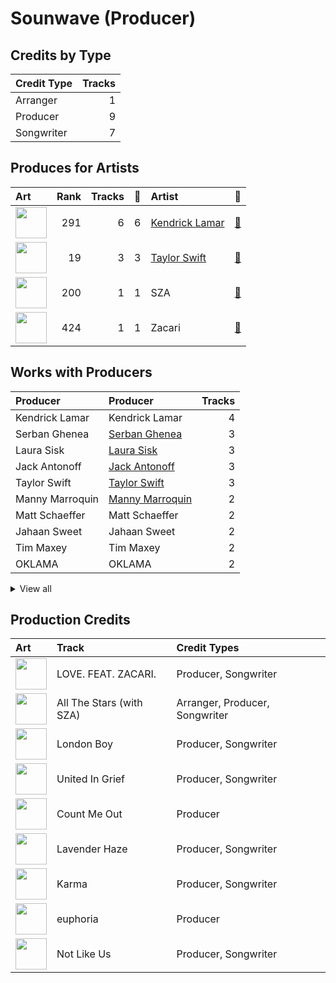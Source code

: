 # Sounwave (Producer)

## Credits by Type

| Credit Type | Tracks |
|:---|---:|
| Arranger | 1 |
| Producer | 9 |
| Songwriter | 7 |

## Produces for Artists

| Art | Rank | Tracks | 💚 | Artist | 🔗 |
|:---|---:|---:|---:|:---|:---|
| <img src="https://i.scdn.co/image/ab6761610000e5eb437b9e2a82505b3d93ff1022" alt="" width="50" /> | 291 | 6 | 6 | [Kendrick Lamar](../../artists/kendrick_lamar/overview.md) | [🔗](https://open.spotify.com/artist/2YZyLoL8N0Wb9xBt1NhZWg) |
| <img src="https://i.scdn.co/image/ab6761610000e5ebe672b5f553298dcdccb0e676" alt="" width="50" /> | 19 | 3 | 3 | [Taylor Swift](../../artists/taylor_swift/overview.md) | [🔗](https://open.spotify.com/artist/06HL4z0CvFAxyc27GXpf02) |
| <img src="https://i.scdn.co/image/ab6761610000e5eb0895066d172e1f51f520bc65" alt="" width="50" /> | 200 | 1 | 1 | SZA | [🔗](https://open.spotify.com/artist/7tYKF4w9nC0nq9CsPZTHyP) |
| <img src="https://i.scdn.co/image/ab6761610000e5ebdb78fbd1c000f16792795648" alt="" width="50" /> | 424 | 1 | 1 | Zacari | [🔗](https://open.spotify.com/artist/3qBKjEOanahMxlRojwCzhI) |

## Works with Producers

| Producer | Producer | Tracks |
|:---|:---|---:|
| Kendrick Lamar | Kendrick Lamar | 4 |
| Serban Ghenea | [Serban Ghenea](../serban_ghenea/overview.md) | 3 |
| Laura Sisk | [Laura Sisk](../laura_sisk/overview.md) | 3 |
| Jack Antonoff | [Jack Antonoff](../jack_antonoff/overview.md) | 3 |
| Taylor Swift | [Taylor Swift](../taylor_swift/overview.md) | 3 |
| Manny Marroquin | [Manny Marroquin](../manny_marroquin/overview.md) | 2 |
| Matt Schaeffer | Matt Schaeffer | 2 |
| Jahaan Sweet | Jahaan Sweet | 2 |
| Tim Maxey | Tim Maxey | 2 |
| OKLAMA | OKLAMA | 2 |


<details>
<summary>View all</summary>

| Producer | Producer | Tracks |
|:---|:---|---:|
| Sam Dew | Sam Dew | 2 |
| Zoë Kravitz | Zoë Kravitz (Kravitz, Zoë) | 2 |
| J.LBS | J.LBS | 2 |
| Anthony Tiffith | Anthony Tiffith | 2 |
| Teddy Walton | Teddy Walton | 1 |
| Jake Kosich | Jake Kosich | 1 |
| Zeke Mishanec | Zeke Mishanec | 1 |
| Greg Kurstin | [Greg Kurstin](../greg_kurstin/overview.md) | 1 |
| Ray Charles Brown, Jr | Ray Charles Brown, Jr | 1 |
| Beach Noise | Beach Noise | 1 |
| Brendan Silas Perry | Brendan Silas Perry | 1 |
| Cyrus "Nois" Taghipour | Cyrus "Nois" Taghipour | 1 |
| Braxton Cook | Braxton Cook | 1 |
| Sam Ricci | Sam Ricci | 1 |
| Johnathan Turner | Johnathan Turner | 1 |
| Zacari Pacaldo | Zacari Pacaldo | 1 |
| Cautious Clay | Cautious Clay | 1 |
| James Hunt | James Hunt | 1 |
| Duval Timothy | Duval Timothy | 1 |
| Keanu Beats | Keanu Beats | 1 |
| Kyuro | Kyuro | 1 |
| SZA | SZA | 1 |
| Ezinma | Ezinma | 1 |
| Ken Lewis | Ken Lewis | 1 |
| Cardo | Cardo | 1 |
| Mustard | Mustard | 1 |
| Yung Exclusive | Yung Exclusive | 1 |
| DJ Dahi | DJ Dahi | 1 |
| Johnny Kosich | Johnny Kosich | 1 |
| Derek Ali | Derek Ali | 1 |
| Sean Momberger | Sean Momberger | 1 |
| Al Shux | Al Shux | 1 |
| Johnny Juliano | Johnny Juliano | 1 |

</details>


## Production Credits

| Art | Track | Credit Types |
|:---|:---|:---|
| <img src="https://i.scdn.co/image/ab67616d0000b2738b52c6b9bc4e43d873869699" alt="" width="50" /> | LOVE. FEAT. ZACARI. | Producer, Songwriter |
| <img src="https://i.scdn.co/image/ab67616d0000b273c027ad28821777b00dcaa888" alt="" width="50" /> | All The Stars (with SZA) | Arranger, Producer, Songwriter |
| <img src="https://i.scdn.co/image/ab67616d0000b273e787cffec20aa2a396a61647" alt="" width="50" /> | London Boy | Producer, Songwriter |
| <img src="https://i.scdn.co/image/ab67616d0000b2732e02117d76426a08ac7c174f" alt="" width="50" /> | United In Grief | Producer, Songwriter |
| <img src="https://i.scdn.co/image/ab67616d0000b2732e02117d76426a08ac7c174f" alt="" width="50" /> | Count Me Out | Producer |
| <img src="https://i.scdn.co/image/ab67616d0000b273bb54dde68cd23e2a268ae0f5" alt="" width="50" /> | Lavender Haze | Producer, Songwriter |
| <img src="https://i.scdn.co/image/ab67616d0000b273bb54dde68cd23e2a268ae0f5" alt="" width="50" /> | Karma | Producer, Songwriter |
| <img src="https://i.scdn.co/image/ab67616d0000b2737587213b1be294ac4000f648" alt="" width="50" /> | euphoria | Producer |
| <img src="https://i.scdn.co/image/ab67616d0000b2731ea0c62b2339cbf493a999ad" alt="" width="50" /> | Not Like Us | Producer, Songwriter |